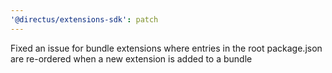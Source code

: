 ```yaml
---
'@directus/extensions-sdk': patch
---
```


Fixed an issue for bundle extensions where entries in the root package.json are re-ordered when a new extension is added to a bundle
